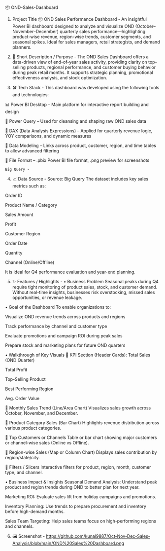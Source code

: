 📦 OND-Sales-Dashboard
1. Project Title
📦 OND Sales Performance Dashboard -
An insightful Power BI dashboard designed to analyze and visualize OND (October–November–December) quarterly sales performance—highlighting product-wise revenue, region-wise trends, customer segments, and seasonal spikes. Ideal for sales managers, retail strategists, and demand planners.

2. 📌 Short Description / Purpose -
The OND Sales Dashboard offers a data-driven view of end-of-year sales activity, providing clarity on top-selling products, regional performance, and customer buying behavior during peak retail months. It supports strategic planning, promotional effectiveness analysis, and stock optimization.

3. 🛠️ Tech Stack - 
This dashboard was developed using the following tools and technologies:

📊 Power BI Desktop – Main platform for interactive report building and design

📂 Power Query – Used for cleansing and shaping raw OND sales data

🧠 DAX (Data Analysis Expressions) – Applied for quarterly revenue logic, YOY comparisons, and dynamic measures

📝 Data Modeling – Links across product, customer, region, and time tables to allow advanced filtering

📁 File Format – .pbix Power BI file format, .png preview for screenshots

    Big Query - 

4. 📈 Data Source -
Source: Big Query
The dataset includes key sales metrics such as:

Order ID

Product Name / Category

Sales Amount

Profit

Customer Region

Order Date

Quantity

Channel (Online/Offline)

It is ideal for Q4 performance evaluation and year-end planning.

5. ✨ Features / Highlights -
• Business Problem
Seasonal peaks during Q4 require tight monitoring of product sales, stock, and customer demand. Without real-time insights, businesses risk overstocking, missed sales opportunities, or revenue leakage.

• Goal of the Dashboard
To enable organizations to:

Visualize OND revenue trends across products and regions

Track performance by channel and customer type

Evaluate promotions and campaign ROI during peak sales

Prepare stock and marketing plans for future OND quarters

• Walkthrough of Key Visuals
🔹 KPI Section (Header Cards):
Total Sales (OND Quarter)

Total Profit

Top-Selling Product

Best Performing Region

Avg. Order Value

🔹 Monthly Sales Trend (Line/Area Chart)
Visualizes sales growth across October, November, and December.

🔹 Product Category Sales (Bar Chart)
Highlights revenue distribution across various product categories.

🔹 Top Customers or Channels
Table or bar chart showing major customers or channel-wise sales (Online vs Offline).

🔹 Region-wise Sales (Map or Column Chart)
Displays sales contribution by region/state/city.

🔹 Filters / Slicers
Interactive filters for product, region, month, customer type, and channel.

• Business Impact & Insights
Seasonal Demand Analysis: Understand peak product and region trends during OND to better plan for next year.

Marketing ROI: Evaluate sales lift from holiday campaigns and promotions.

Inventory Planning: Use trends to prepare procurement and inventory before high-demand months.

Sales Team Targeting: Help sales teams focus on high-performing regions and channels.

6. 🖼️ Screenshot - https://github.com/kunal9887/Oct-Nov-Dec-Sales-Analysis/blob/main/OND%20Sales%20Dashboard.png
